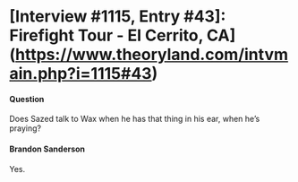 # [Interview #1115, Entry #43]: Firefight Tour - El Cerrito, CA](https://www.theoryland.com/intvmain.php?i=1115#43)

#### Question

Does Sazed talk to Wax when he has that thing in his ear, when he’s praying?

#### Brandon Sanderson

Yes.

